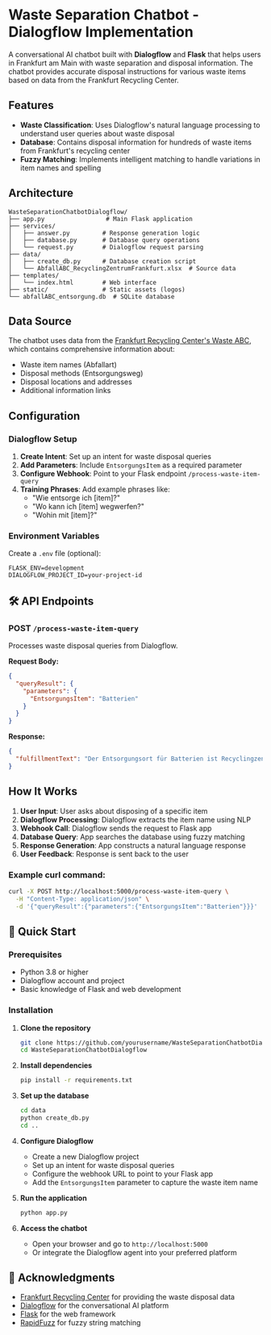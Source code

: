 # Waste Separation Chatbot - Dialogflow Implementation

A conversational AI chatbot built with **Dialogflow** and **Flask** that helps users in Frankfurt am Main with waste separation and disposal information. The chatbot provides accurate disposal instructions for various waste items based on data from the Frankfurt Recycling Center.

## Features

- **Waste Classification**: Uses Dialogflow's natural language processing to understand user queries about waste disposal
- **Database**: Contains disposal information for hundreds of waste items from Frankfurt's recycling center
- **Fuzzy Matching**: Implements intelligent matching to handle variations in item names and spelling

## Architecture

```
WasteSeparationChatbotDialogflow/
├── app.py                 # Main Flask application
├── services/
│   ├── answer.py         # Response generation logic
│   ├── database.py       # Database query operations
│   └── request.py        # Dialogflow request parsing
├── data/
│   ├── create_db.py      # Database creation script
│   └── AbfallABC_RecyclingZentrumFrankfurt.xlsx  # Source data
├── templates/
│   └── index.html        # Web interface
├── static/               # Static assets (logos)
└── abfallABC_entsorgung.db  # SQLite database
```

## Data Source

The chatbot uses data from the [Frankfurt Recycling Center's Waste ABC](https://www.recyclingzentrum-frankfurt.de/abfall-abc), which contains comprehensive information about:
- Waste item names (Abfallart)
- Disposal methods (Entsorgungsweg)
- Disposal locations and addresses
- Additional information links

## Configuration

### Dialogflow Setup

1. **Create Intent**: Set up an intent for waste disposal queries
2. **Add Parameters**: Include `EntsorgungsItem` as a required parameter
3. **Configure Webhook**: Point to your Flask endpoint `/process-waste-item-query`
4. **Training Phrases**: Add example phrases like:
   - "Wie entsorge ich [item]?"
   - "Wo kann ich [item] wegwerfen?"
   - "Wohin mit [item]?"

### Environment Variables

Create a `.env` file (optional):
```env
FLASK_ENV=development
DIALOGFLOW_PROJECT_ID=your-project-id
```

## 🛠️ API Endpoints

### POST `/process-waste-item-query`

Processes waste disposal queries from Dialogflow.

**Request Body:**
```json
{
  "queryResult": {
    "parameters": {
      "EntsorgungsItem": "Batterien"
    }
  }
}
```

**Response:**
```json
{
  "fulfillmentText": "Der Entsorgungsort für Batterien ist Recyclingzentrum bei der folgenden Adresse: Adresse hier. Du findest weitere Informationen hier: https://link.com"
}
```

## How It Works

1. **User Input**: User asks about disposing of a specific item
2. **Dialogflow Processing**: Dialogflow extracts the item name using NLP
3. **Webhook Call**: Dialogflow sends the request to Flask app
4. **Database Query**: App searches the database using fuzzy matching
5. **Response Generation**: App constructs a natural language response
6. **User Feedback**: Response is sent back to the user

### Example curl command:
```bash
curl -X POST http://localhost:5000/process-waste-item-query \
  -H "Content-Type: application/json" \
  -d '{"queryResult":{"parameters":{"EntsorgungsItem":"Batterien"}}}'
```
## 🚀 Quick Start

### Prerequisites

- Python 3.8 or higher
- Dialogflow account and project
- Basic knowledge of Flask and web development

### Installation

1. **Clone the repository**
   ```bash
   git clone https://github.com/yourusername/WasteSeparationChatbotDialogflow.git
   cd WasteSeparationChatbotDialogflow
   ```

2. **Install dependencies**
   ```bash
   pip install -r requirements.txt
   ```

3. **Set up the database**
   ```bash
   cd data
   python create_db.py
   cd ..
   ```

4. **Configure Dialogflow**
   - Create a new Dialogflow project
   - Set up an intent for waste disposal queries
   - Configure the webhook URL to point to your Flask app
   - Add the `EntsorgungsItem` parameter to capture the waste item name

5. **Run the application**
   ```bash
   python app.py
   ```

6. **Access the chatbot**
   - Open your browser and go to `http://localhost:5000`
   - Or integrate the Dialogflow agent into your preferred platform
   
## 🙏 Acknowledgments

- [Frankfurt Recycling Center](https://www.recyclingzentrum-frankfurt.de/) for providing the waste disposal data
- [Dialogflow](https://dialogflow.com/) for the conversational AI platform
- [Flask](https://flask.palletsprojects.com/) for the web framework
- [RapidFuzz](https://github.com/maxbachmann/RapidFuzz) for fuzzy string matching

